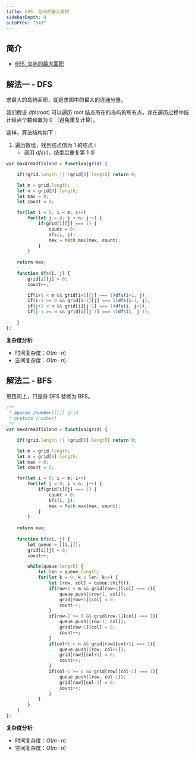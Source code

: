 ```yaml
---
title: 695.	岛屿的最大面积
sidebarDepth: 0
autoPrev: "543"
--- 
```

 
 
## 简介
- [695.	岛屿的最大面积](https://leetcode-cn.com/problems/max-area-of-island/)

## 解法一 - DFS
求最大的岛屿面积，就是求图中的最大的连通分量。

我们假设 $dfs(root)$ 可以遍历 root 结点所在的岛屿的所有点，并在遍历过程中统计结点个数和置为 0 （避免重复计算）。

这样，算法结构如下：
1. 遍历数组，找到结点值为 1 的结点 i
    - 调用 $dfs(i)$，结束后重复第 1 步

```javascript
var maxAreaOfIsland = function(grid) {

    if(!grid.length || !grid[0].length) return 0;

    let m = grid.length;
    let n = grid[0].length;
    let max = 0;
    let count = 0;

    for(let i = 0; i < m; i++)
        for(let j = 0; j < n; j++) {
            if(grid[i][j] === 1) {
                count = 0;
                dfs(i, j);
                max = Math.max(max, count);
            }
        }
    
    return max;
    
    function dfs(i, j) {
        grid[i][j] = 0;
        count++;

        if(i+1 < m && grid[i+1][j] === 1)dfs(i+1, j);      
        if(i-1 >= 0 && grid[i-1][j] === 1)dfs(i-1, j);      
        if(j+1 < n && grid[i][j+1] === 1)dfs(i, j+1);        
        if(j-1 >= 0 && grid[i][j-1] === 1)dfs(i, j-1);

    }
};

```
**复杂度分析**:
- 时间复杂度：$O(m \cdot n)$
- 空间复杂度：$O(m \cdot n)$


## 解法二 - BFS
思路同上，只是将 DFS 替换为 BFS。

```javascript
/**
 * @param {number[][]} grid
 * @return {number}
 */
var maxAreaOfIsland = function(grid) {

    if(!grid.length || !grid[0].length) return 0;

    let m = grid.length;
    let n = grid[0].length;
    let max = 0;
    let count = 0;

    for(let i = 0; i < m; i++)
        for(let j = 0; j < n; j++) {
            if(grid[i][j] === 1) {
                count = 0;
                bfs(i, j);
                max = Math.max(max, count);
            }
        }
    
    return max;
    
    function bfs(i, j) {
        let queue = [[i,j]];
        grid[i][j] = 0;
        count++;

        while(queue.length) {
            let len = queue.length;
            for(let k = 0; k < len; k++) {
                let [row, col] = queue.shift();
                if(row+1 < m && grid[row+1][col] === 1){
                    queue.push([row+1, col]);
                    grid[row+1][col] = 0;
                    count++;
                }    
                if(row-1 >= 0 && grid[row-1][col] === 1){
                    queue.push([row-1, col]);
                    grid[row-1][col] = 0;
                    count++;
                }   
                if(col+1 < n && grid[row][col+1] === 1){
                    queue.push([row, col+1]);
                    grid[row][col+1] = 0;
                    count++;                    
                }        
                if(col-1 >= 0 && grid[row][col-1] === 1){
                    queue.push([row, col-1]);
                    grid[row][col-1] = 0;
                    count++;                      
                }
            }
        }
    }
};

```

**复杂度分析**:
- 时间复杂度：$O(m \cdot n)$
- 空间复杂度：$O(m \cdot n)$